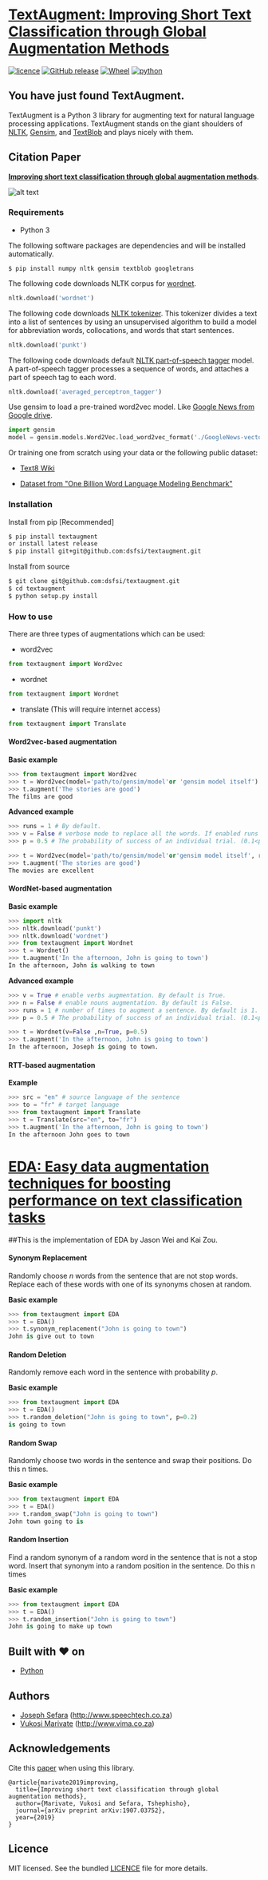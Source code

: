 # [TextAugment: Improving Short Text Classification through Global Augmentation Methods](https://arxiv.org/abs/1907.03752) 

[![licence](https://img.shields.io/github/license/dsfsi/textaugment.svg?maxAge=3600)](https://github.com/dsfsi/textaugment/blob/master/LICENCE) [![GitHub release](https://img.shields.io/github/release/dsfsi/textaugment.svg?maxAge=3600)](https://github.com/dsfsi/textaugment/releases) [![Wheel](https://img.shields.io/pypi/wheel/textaugment.svg?maxAge=3600)](https://pypi.python.org/pypi/textaugment) [![python](https://img.shields.io/pypi/pyversions/textaugment.svg?maxAge=3600)](https://pypi.org/project/textaugment/)

## You have just found TextAugment.

TextAugment is a Python 3 library for augmenting text for natural language processing applications. TextAugment stands on the giant shoulders of [NLTK](https://www.nltk.org/), [Gensim](https://radimrehurek.com/gensim/), and [TextBlob](https://textblob.readthedocs.io/) and plays nicely with them.

## Citation Paper

**[Improving short text classification through global augmentation methods](https://arxiv.org/abs/1907.03752)**.

![alt text](https://raw.githubusercontent.com/dsfsi/textaugment/master/augment.png "Augmentation methods")

### Requirements

* Python 3

The following software packages are dependencies and will be installed automatically.

```shell
$ pip install numpy nltk gensim textblob googletrans 

```
The following code downloads NLTK corpus for [wordnet](http://www.nltk.org/howto/wordnet.html).
```python
nltk.download('wordnet')
```
The following code downloads [NLTK tokenizer](https://www.nltk.org/_modules/nltk/tokenize/punkt.html). This tokenizer divides a text into a list of sentences by using an unsupervised algorithm to build a model for abbreviation words, collocations, and words that start sentences. 
```python
nltk.download('punkt')
```
The following code downloads default [NLTK part-of-speech tagger](https://www.nltk.org/_modules/nltk/tag.html) model. A part-of-speech tagger processes a sequence of words, and attaches a part of speech tag to each word.
```python
nltk.download('averaged_perceptron_tagger')
```
Use gensim to load a pre-trained word2vec model. Like [Google News from Google drive](https://drive.google.com/file/d/0B7XkCwpI5KDYNlNUTTlSS21pQmM/edit).
```python
import gensim
model = gensim.models.Word2Vec.load_word2vec_format('./GoogleNews-vectors-negative300.bin', binary=True)
```
Or training one from scratch using your data or the following public dataset:

- [Text8 Wiki](http://mattmahoney.net/dc/enwik9.zip)

- [Dataset from "One Billion Word Language Modeling Benchmark"](http://www.statmt.org/lm-benchmark/1-billion-word-language-modeling-benchmark-r13output.tar.gz)

### Installation

Install from pip [Recommended] 
```sh
$ pip install textaugment
or install latest release
$ pip install git+git@github.com:dsfsi/textaugment.git
```

Install from source
```sh
$ git clone git@github.com:dsfsi/textaugment.git
$ cd textaugment
$ python setup.py install
```

### How to use

There are three types of augmentations which can be used:

- word2vec 

```python
from textaugment import Word2vec
```

- wordnet 
```python
from textaugment import Wordnet
```
- translate (This will require internet access)
```python
from textaugment import Translate
```
#### Word2vec-based augmentation
**Basic example**
```python
>>> from textaugment import Word2vec
>>> t = Word2vec(model='path/to/gensim/model'or 'gensim model itself')
>>> t.augment('The stories are good')
The films are good
```
**Advanced example**

```python
>>> runs = 1 # By default.
>>> v = False # verbose mode to replace all the words. If enabled runs is not effective. Used in this paper (https://www.cs.cmu.edu/~diyiy/docs/emnlp_wang_2015.pdf)
>>> p = 0.5 # The probability of success of an individual trial. (0.1<p<1.0), default is 0.5. Used by Geometric distribution to selects words from a sentence.

>>> t = Word2vec(model='path/to/gensim/model'or'gensim model itself', runs=5, v=False, p=0.5)
>>> t.augment('The stories are good')
The movies are excellent
```
#### WordNet-based augmentation
**Basic example**
```python
>>> import nltk
>>> nltk.download('punkt')
>>> nltk.download('wordnet')
>>> from textaugment import Wordnet
>>> t = Wordnet()
>>> t.augment('In the afternoon, John is going to town')
In the afternoon, John is walking to town
```
**Advanced example**

```python
>>> v = True # enable verbs augmentation. By default is True.
>>> n = False # enable nouns augmentation. By default is False.
>>> runs = 1 # number of times to augment a sentence. By default is 1.
>>> p = 0.5 # The probability of success of an individual trial. (0.1<p<1.0), default is 0.5. Used by Geometric distribution to selects words from a sentence.

>>> t = Wordnet(v=False ,n=True, p=0.5)
>>> t.augment('In the afternoon, John is going to town')
In the afternoon, Joseph is going to town.
```
#### RTT-based augmentation
**Example**
```python
>>> src = "en" # source language of the sentence
>>> to = "fr" # target language
>>> from textaugment import Translate
>>> t = Translate(src="en", to="fr")
>>> t.augment('In the afternoon, John is going to town')
In the afternoon John goes to town
```
# [EDA: Easy data augmentation techniques for boosting performance on text classification tasks](https://www.aclweb.org/anthology/D19-1670.pdf) 
##This is the implementation of EDA by Jason Wei and Kai Zou. 
#### Synonym Replacement
Randomly choose *n* words from the sentence that are not stop words. Replace each of these words with
one of its synonyms chosen at random. 

**Basic example**
```python
>>> from textaugment import EDA
>>> t = EDA()
>>> t.synonym_replacement("John is going to town")
John is give out to town
```

#### Random Deletion
Randomly remove each word in the sentence with probability *p*.

**Basic example**
```python
>>> from textaugment import EDA
>>> t = EDA()
>>> t.random_deletion("John is going to town", p=0.2)
is going to town
```

#### Random Swap
Randomly choose two words in the sentence and swap their positions. Do this n times.

**Basic example**
```python
>>> from textaugment import EDA
>>> t = EDA()
>>> t.random_swap("John is going to town")
John town going to is
```

#### Random Insertion 
Find a random synonym of a random word in the sentence that is not a stop word. Insert that synonym into a random position in the sentence. Do this n times

**Basic example**
```python
>>> from textaugment import EDA
>>> t = EDA()
>>> t.random_insertion("John is going to town")
John is going to make up town
```

## Built with ❤ on
* [Python](http://python.org/)

## Authors
* [Joseph Sefara](https://za.linkedin.com/in/josephsefara) (http://www.speechtech.co.za)
* [Vukosi Marivate](http://www.vima.co.za) (http://www.vima.co.za)

## Acknowledgements
Cite this [paper](https://arxiv.org/abs/1907.03752) when using this library.

```
@article{marivate2019improving,
  title={Improving short text classification through global augmentation methods},
  author={Marivate, Vukosi and Sefara, Tshephisho},
  journal={arXiv preprint arXiv:1907.03752},
  year={2019}
}
```

## Licence
MIT licensed. See the bundled [LICENCE](https://github.com/dsfsi/textaugment/blob/master/LICENCE) file for more details.
